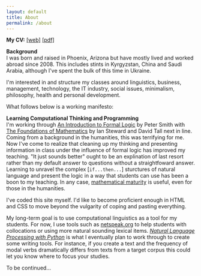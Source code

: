 ```yaml
---
layout: default
title: About
permalink: /about
---
```

**My CV:** <a href="/cv" target ="_blank">[web]</a> <a href="derek_cv.pdf" target ="_blank">[pdf]</a>

**Background**  
I was born and raised in Phoenix, Arizona but have mostly lived and worked abroad since 2008. This includes stints in Kyrgyzstan, China and Saudi Arabia, although I've spent the bulk of this time in Ukraine.

I'm interested in and structure my classes around linguistics, business, management, technology, the IT industry, social issues, minimalism, philosophy, health and personal development.     

What follows below is a working manifesto:

**Learning Computational Thinking and Programming**  
I'm working through <u>An Introduction to Formal Logic</u> by Peter Smith with <u>The Foundations of Mathematics</u> by Ian Steward and David Tall next in line. Coming from a background in the humanities, this was terrifying for me. Now I've come to realize that cleaning up my thinking and presenting information in class under the influence of formal logic has improved my teaching. "It just sounds better" ought to be an explination of last resort rather than my default answer to questions without a straightfoward answer. Learning to unravel the complex [<code>if...then...</code>] sturctures of natural language and present the logic in a way that students can use has been a boon to my teaching. In any case, <a href="https://en.wikipedia.org/wiki/Mathematical_maturity" target="_blank">mathematical maturity</a> is useful, even for those in the humanities.

I've coded this site myself. I'd like to become proficient enough in HTML and CSS to move beyond the vulgarity of coping and pasting everything. 

My long-term goal is to use computational linguistics as a tool for my students. For now, I use tools such as <a href="http://www.netspeak.org" target="_blank">netspeak.org</a> to help students with collocations or using more natural sounding lexical items. *<a href="http://www.nltk.org/book/" target="_blank">Natural Language Processing with Python</a>* is what I eventually plan to work through to create some writing tools. For instance, if you create a text and the frequency of modal verbs dramatically differs from texts from a target corpus this could let you know where to focus your studies.

To be continued...

<!---
**Linguistics**  
Languages and linguistics 
 


